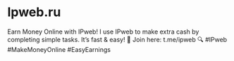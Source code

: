 # Ipweb.ru
Earn Money Online with IPweb! I use IPweb to make extra cash by completing simple tasks. It’s fast &amp; easy! 🚀  Join here: t.me/ipweb  🔍   #IPweb #MakeMoneyOnline #EasyEarnings

